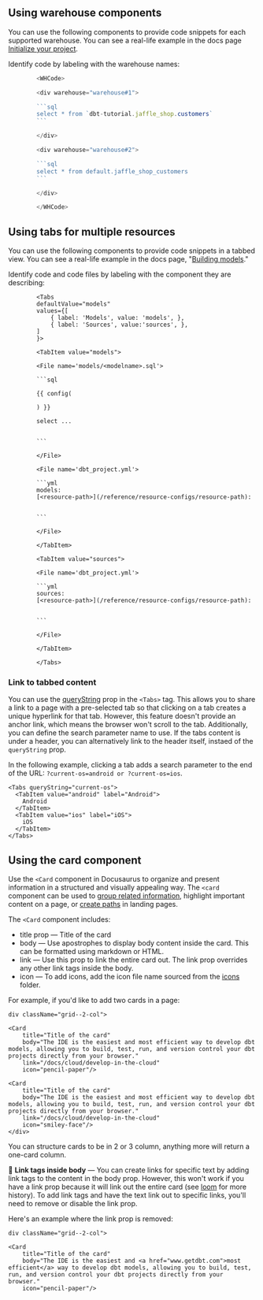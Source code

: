 ## Using warehouse components

You can use the following components to provide code snippets for each supported warehouse. You can see a real-life example in the docs page [Initialize your project](/docs/quickstarts/dbt-cloud/databricks#initialize-your-dbt-project-and-start-developing).

Identify code by labeling with the warehouse names:

```js
        <WHCode>

        <div warehouse="warehouse#1">

        ```sql
        select * from `dbt-tutorial.jaffle_shop.customers`
        ```

        </div>

        <div warehouse="warehouse#2">

        ```sql
        select * from default.jaffle_shop_customers
        ```

        </div>

        </WHCode>
```

## Using tabs for multiple resources

You can use the following components to provide code snippets in a tabbed view. You can see a real-life example in the docs page, "[Building models](https://docs.getdbt.com/docs/building-a-dbt-project/building-models#building-dependencies-between-models)."

Identify code and code files by labeling with the component they are describing:

```code
        <Tabs
        defaultValue="models"
        values={[
            { label: 'Models', value: 'models', },
            { label: 'Sources', value:'sources', },
        ]
        }>

        <TabItem value="models">

        <File name='models/<modelname>.sql'>

        ```sql

        {{ config(

        ) }}

        select ...


        ```

        </File>

        <File name='dbt_project.yml'>

        ```yml
        models:
        [<resource-path>](/reference/resource-configs/resource-path):


        ```

        </File>

        </TabItem>

        <TabItem value="sources">

        <File name='dbt_project.yml'>

        ```yml
        sources:
        [<resource-path>](/reference/resource-configs/resource-path):


        ```

        </File>

        </TabItem>

        </Tabs>
```

### Link to tabbed content

You can use the [queryString](https://docusaurus.io/docs/next/markdown-features/tabs?current-os=ios#query-string) prop in the `<Tabs>` tag. This allows you to share a link to a page with a pre-selected tab so that clicking on a tab creates a unique hyperlink for that tab. However, this feature doesn't provide an anchor link, which means the browser won't scroll to the tab. Additionally, you can define the search parameter name to use. If the tabs content is under a header, you can alternatively link to the header itself, instaed of the `queryString` prop.

In the following example, clicking a tab adds a search parameter to the end of the URL: `?current-os=android or ?current-os=ios`.

```
<Tabs queryString="current-os">
  <TabItem value="android" label="Android">
    Android
  </TabItem>
  <TabItem value="ios" label="iOS">
    iOS
  </TabItem>
</Tabs>
```

## Using the card component

Use the `<Card` component in Docusaurus to organize and present information in a structured and visually appealing way. The `<card` component can be used to [group related information](https://docs.getdbt.com/docs/cloud/about-cloud/dbt-cloud-features), highlight important content on a page, or [create paths](https://docs.getdbt.com/docs/quickstarts/overview) in landing pages.

The `<Card` component includes:

- title prop &mdash; Title of the card
- body &mdash; Use apostrophes to display body content inside the card. This can be formatted using markdown or HTML. 
- link &mdash; Use this prop to link the entire card out. The link prop overrides any other link tags inside the body.
- icon &mdash; To add icons, add the icon file name sourced from the [icons](https://github.com/dbt-labs/docs.getdbt.com/tree/current/website/static/img/icons) folder.

For example, if you'd like to add two cards in a page:

```
div className="grid--2-col">

<Card
    title="Title of the card"
    body="The IDE is the easiest and most efficient way to develop dbt models, allowing you to build, test, run, and version control your dbt projects directly from your browser."
    link="/docs/cloud/develop-in-the-cloud"
    icon="pencil-paper"/>
    
<Card
    title="Title of the card"
    body="The IDE is the easiest and most efficient way to develop dbt models, allowing you to build, test, run, and version control your dbt projects directly from your browser."
    link="/docs/cloud/develop-in-the-cloud"
    icon="smiley-face"/>
</div>
```

You can structure cards to be in 2 or 3 column, anything more will return a one-card column. 

📌 **Link tags inside body** &mdash; You can create links for specific text by adding link tags to the content in the body prop. However, this won't work if you have a link prop because it will link out the entire card (see [loom](https://www.loom.com/share/c34967b5bd2945beb81061b43c4797be?t=80) for more history). To add link tags and have the text link out to specific links, you'll need to remove or disable the link prop. 

Here's an example where the link prop is removed:

```
div className="grid--2-col">

<Card
    title="Title of the card"
    body="The IDE is the easiest and <a href="www.getdbt.com">most efficient</a> way to develop dbt models, allowing you to build, test, run, and version control your dbt projects directly from your browser."
    icon="pencil-paper"/>
```
